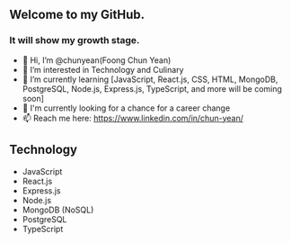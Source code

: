 ## Welcome to my GitHub.
### It will show my growth stage.
- 👋 Hi, I’m @chunyean(Foong Chun Yean)
- 👀 I’m interested in Technology and Culinary
- 🌱 I’m currently learning [JavaScript, React.js, CSS, HTML, MongoDB, PostgreSQL, Node.js, Express.js, TypeScript, and more will be coming soon]
- 💞️ I'm currently looking for a chance for a career change
- 📫 Reach me here: https://www.linkedin.com/in/chun-yean/

## Technology
- JavaScript
- React.js
- Express.js
- Node.js
- MongoDB (NoSQL)
- PostgreSQL
- TypeScript

<!---
chunyean/chunyean is a ✨ special ✨ repository because its `README.md` (this file) appears on your GitHub profile.
You can click the Preview link to take a look at your changes.
--->
